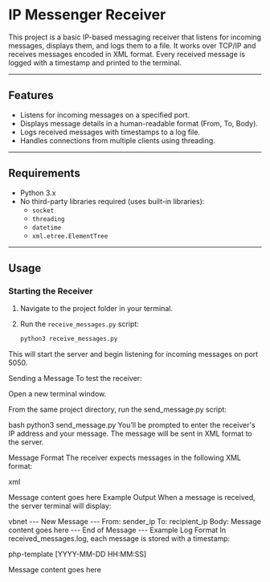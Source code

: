 # IP Messenger Receiver

This project is a basic IP-based messaging receiver that listens for incoming messages, displays them, and logs them to a file. It works over TCP/IP and receives messages encoded in XML format. Every received message is logged with a timestamp and printed to the terminal.

---

## Features

- Listens for incoming messages on a specified port.
- Displays message details in a human-readable format (From, To, Body).
- Logs received messages with timestamps to a log file.
- Handles connections from multiple clients using threading.

---

## Requirements

- Python 3.x
- No third-party libraries required (uses built-in libraries):
  - `socket`
  - `threading`
  - `datetime`
  - `xml.etree.ElementTree`

---

## Usage

### Starting the Receiver

1. Navigate to the project folder in your terminal.
2. Run the `receive_messages.py` script:

   ```bash
   python3 receive_messages.py
This will start the server and begin listening for incoming messages on port 5050.

Sending a Message
To test the receiver:

Open a new terminal window.

From the same project directory, run the send_message.py script:

bash
python3 send_message.py
You’ll be prompted to enter the receiver's IP address and your message. The message will be sent in XML format to the server.

Message Format
The receiver expects messages in the following XML format:

xml
<message to="recipient_ip" from="sender_ip" type="chat" xmlns="jabber:client">
  <body>Message content goes here</body>
</message>
Example Output
When a message is received, the server terminal will display:

vbnet
--- New Message ---
From: sender_ip
To:   recipient_ip
Body: Message content goes here
--- End of Message ---
Example Log Format
In received_messages.log, each message is stored with a timestamp:

php-template
[YYYY-MM-DD HH:MM:SS]
<message to="recipient_ip" from="sender_ip" type="chat" xmlns="jabber:client">
  <body>Message content goes here</body>
</message>
